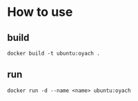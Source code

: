 # How to use

## build

`docker build -t ubuntu:oyach .`

## run

`docker run -d --name <name> ubuntu:oyach`

